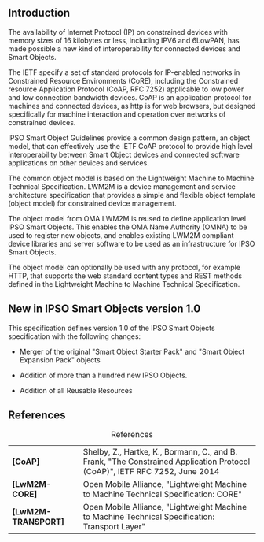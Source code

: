 ## Introduction

The availability of Internet Protocol (IP) on constrained devices with memory sizes of 16 kilobytes or less, including IPV6 and 6LowPAN, has made possible a new kind of interoperability for connected devices and Smart Objects.

The IETF specify a set of standard protocols for IP-enabled networks in Constrained Resource Environments (CoRE), including the Constrained resource Application Protocol (CoAP, RFC 7252) applicable to low power and low connection bandwidth devices. CoAP is an application protocol for machines and connected devices, as http is for web browsers, but designed specifically for machine interaction and operation over networks of constrained devices.

IPSO Smart Object Guidelines provide a common design pattern, an object model, that can effectively use the IETF CoAP protocol to provide high level interoperability between Smart Object devices and connected software applications on other devices and services.

The common object model is based on the Lightweight Machine to Machine Technical Specification. LWM2M is a device management and service architecture specification that provides a simple and flexible object template (object model) for constrained device management.

The object model from OMA LWM2M is reused to define application level IPSO Smart Objects. This enables the OMA Name Authority (OMNA) to be used to register new objects, and enables existing LWM2M compliant device libraries and server software to be used as an infrastructure for IPSO Smart Objects.

The object model can optionally be used with any protocol, for example HTTP, that supports the web standard content types and REST methods defined in the Lightweight Machine to Machine Technical Specification.

## New in IPSO Smart Objects version 1.0

This specification defines version 1.0 of the IPSO Smart Objects specification with the following changes:

* Merger of the original "Smart Object Starter Pack" and "Smart Object Expansion Pack" objects

* Addition of more than a hundred new IPSO Objects.

* Addition of all Reusable Resources

## References

<table>
    <caption>References</caption>
    <tbody>
        <tr>
          <td><strong>[CoAP]</strong></td>
          <td>Shelby, Z., Hartke, K., Bormann, C., and B. Frank, "The Constrained Application Protocol (CoAP)", IETF RFC 7252, June 2014</td>
        </tr>
        <tr>
          <td><strong>[LwM2M-CORE]</strong></td>
          <td>Open Mobile Alliance, "Lightweight Machine to Machine Technical Specification: CORE"</td>
        </tr>
        <tr>
          <td><strong>[LwM2M-TRANSPORT]</strong></td>
          <td>Open Mobile Alliance, "Lightweight Machine to Machine Technical Specification: Transport Layer"</td>
        </tr>
    </tbody>
</table>
